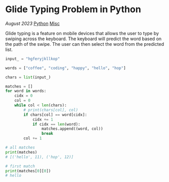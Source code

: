 # Glide Typing Problem in Python

*August 2023* [Python](programming.html#python) [Misc](programming.html#python-misc)

Glide typing is a feature on mobile devices that allows the user to type by swiping across the keyboard. The keyboard will predict the word based on the path of the swipe. The user can then select the word from the predicted list.

```python
input_ = "hgferyjkllkop"

words = ["coffee", "coding", "happy", "hello", "hop"]

chars = list(input_)

matches = []
for word in words:
    cidx = 0
    col = 0
    while col < len(chars):
        # print(chars[col], col)
        if chars[col] == word[cidx]:
            cidx += 1
            if cidx == len(word):
                matches.append((word, col))
                break
        col += 1

# all matches
print(matches)
# [('hello', 11), ('hop', 12)]

# first match
print(matches[0][0])
# hello
```